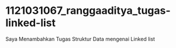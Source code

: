 # 1121031067_ranggaaditya_tugas-linked-list
 Saya Menambahkan Tugas Struktur Data mengenai Linked list
